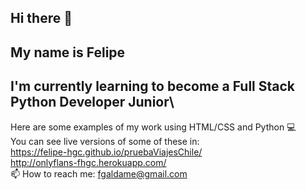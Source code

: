 ## Hi there 👋
## My name is Felipe
## I'm currently learning to become a Full Stack Python Developer Junior\
Here are some examples of my work using HTML/CSS and Python :computer: \
You can see live versions of some of these in:\
https://felipe-hgc.github.io/pruebaViajesChile/ \
http://onlyflans-fhgc.herokuapp.com/ \
📫 How to reach me: fgaldame@gmail.com 
